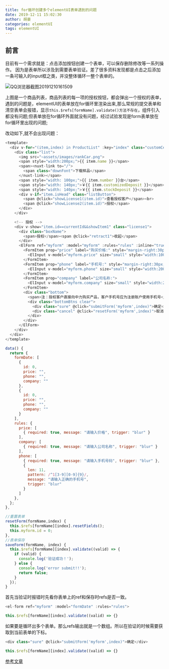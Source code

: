```yaml
---
title: for循环创建多个elementUI表单遇到的问题
date: 2019-12-11 15:02:30
author: 胡豪
categories: elementUI
tags: elementUI
---
```


## 前言

目前有一个需求就是：点击添加按钮创建一个表单，可以保存删除修改等一系列操作。
因为是表单所以涉及到需要表单验证。差了很多资料发现都是点击之后添加一条可输入的input框之类，并没整体循环一整个表单的。

![QQ浏览器截图20191210161509](http://tvax2.sinaimg.cn/large/b535b7d3ly1g9sx2vtpvsj20py0f7dgp.jpg)

上图是一个商品列表，商品列表的每一项的授权按钮，都会弹出一个授权的表单，遇到的问题是，elementUI的表单放在for循环里渲染出来,那么常规的提交表单和清空表单会报错，显示`this.$refs[formName].validate()方法不存在`，组件引入都没有问题;但表单放在for循环外面就没有问题，经过试验发现是form表单放在for循环里出现的问题;

改动如下,就不会出现问题：
```js
<template>
  <div v-for="(item,index) in ProductList" :key="index" class="customCenList">
    <div class="list">
      <img src="~assets/images/rankCar.png">
      <span style="width:200px;">{{ item.name }}</span>
      <span><nuxt-link to="/">
        <span class="downFont">下载样品</span>
      </nuxt-link></span>
      <span style="width: 100px;">{{ item.number }}台</span>
      <span style="width: 140px;">￥{{ item.customizedDeposit }}</span>
      <span style="width: 140px;">￥{{ item.stockDeposit }}</span>
      <div v-if="item.isHead" class="listButton">
        <span @click="showLicense1(item.id)">查看授权客户</span><br>
        <span @click="showLicense2(item.id)">授权</span>
      </div>
    </div>

    <!-- 授权 --> 
    <div v-show="item.id==currentId&&showItem1" class="license1">
      <div class="boxName">
        <span>授权</span><span @click="retract1">收起</span>
      </div> 
      <ElForm ref="myform" :model="myform" :rules="rules" :inline="true">
        <FormItem prop="price" label="购买价格:" style="margin-right:30px;">
          <ElInput v-model="myform.price" size="small" style="width:100px" oninput="value=value.replace(/[^\d.]/g,'')" /> 
        </FormItem>
        <FormItem prop="phone" label="手机号:" style="margin-right:30px;">
          <ElInput v-model="myform.phone" size="small" style="width:200px" />
        </FormItem>
        <FormItem prop="company" label="公司名称:">
          <ElInput v-model="myform.company" size="small" style="width:250px" />
        </FormItem>  
        <div class="bottom">
          <span>注：授权客户直接向中力购买产品，客户手机号应为注册账户使用手机号</span>
          <div class="bottomBtns clear">
            <div class="sure" @click="submitForm('myform',index)">确定</div>
            <div class="cancel" @click="resetForm('myform',index)">取消</div>
          </div>
        </div>
      </ElForm>
    </div>
  </div>
</template>

data() {
  return {
    formDate: [
      {
        id: 0,
        price: "",
        phone: "", 
        company: ""
      },
      {
        id: 0,
        price: "",
        phone: "", 
        company: ""
      }
    ],
    rules: {
      price: [
        { required: true, message: "请输入价格", trigger: "blur" }
      ],
      company: [
        { required: true, message: "请输入公司名称", trigger: "blur" }
      ],
      phone: [
        { required: true, message: "请输入手机号码", trigger: "blur" },
        {
          len: 11,
          pattern: /^1[3-9][0-9]{9}/,
          message: "请输入正确的手机号",
          trigger: "blur"
        }
      ]
    },
  };
},

//重置表单
resetForm(formName,index) {
  this.$refs[formName][index].resetFields();
  this.myform.id = 0;
},
//表单保存
saveForm(formName, index) {
  this.$refs[formName][index].validate((valid) => {
    if (valid) {
      console.log('验证成功！');
    } else {
      console.log('error submit!!');
      return false;
    }
  });
}

```

首先当验证时报错时先看你表单上的ref和保存时refs是否一致。
```js
<el-form ref="myform" :model="formDate" :rules="rules">

this.$refs[formName][index].validate((valid) => {}
```


如果要是循环出多个表单。那么refs输出就是一个数组。所以在验证的时候需要获取到当前表单的下标。
```js
<div class="sure" @click="submitForm('myform',index)">确定</div>

this.$refs[formName][index].validate((valid) => {}
```

[参考文章](https://blog.csdn.net/weixin_40121676/article/details/101269362 "参考文章")